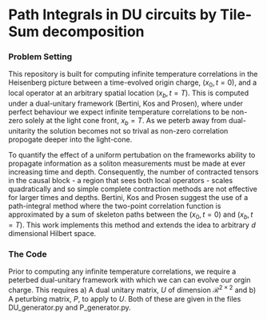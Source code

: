 # Path Integrals in DU circuits by Tile-Sum decomposition

### Problem Setting

This repository is built for computing infinite temperature correlations in the Heisenberg picture between a time-evolved origin charge, $(x_0,t=0)$, and a local operator at an arbitrary spatial location $(x_b,t=T)$. This is computed under a dual-unitary framework (Bertini, Kos and Prosen), where under perfect behaviour we expect infinite temperature correlations to be non-zero solely at the light cone front, $x_b = T$. As we peterb away from dual-unitarity the solution becomes not so trival as non-zero correlation propogate deeper into the light-cone.

To quantify the effect of a uniform pertubation on the frameworks ability to propagate information as a soliton measurements must be made at ever increasing time and depth. Consequently, the number of contracted tensors in the causal block - a region that sees both local operators - scales quadratically and so simple complete contraction methods are not effective for larger times and depths. Bertini, Kos and Prosen suggest the use of a path-integral method where the two-point correlation function is approximated by a sum of skeleton paths between the $(x_0,t=0)$ and $(x_b,t=T)$. This work implements this method and extends the idea to arbitrary $d$ dimensional Hilbert space.

### The Code

Prior to computing any infinite temperature correlations, we require a peterbed dual-unitary framework with which we can can evolve our orgin charge. This requires a) A dual unitary matrix, $U$ of dimension $\mathcal{R}^{2\times2}$ and b) A peturbing matrix, $P$, to apply to $U$. Both of these are given in the files DU_generator.py and P_generator.py.
